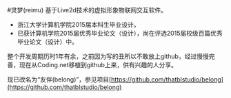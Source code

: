 #灵梦(reimu)
基于Live2d技术的虚拟形象物联网交互软件。

* 浙江大学计算机学院2015届本科生毕业设计。
* 已获计算机学院2015届优秀毕业论文（设计），尚在评选2015届校级百篇优秀毕业论文（设计）中。

整个开发周期历时1年有余，之前因为写的丑所以不敢放上github，经过慢慢完善，现在从Coding.net移植到github上来，供有兴趣的人分享。

现已改名为“友伴(belong)”，参见项目[https://github.com/thatblstudio/belong](https://github.com/thatblstudio/belong)